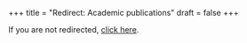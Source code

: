 +++
title = "Redirect: Academic publications"
draft = false
+++
<script>
  window.location.replace("/outputs/academic-publications/");
</script>
<p>If you are not redirected, <a href="/outputs/academic-publications/">click here</a>.</p>
